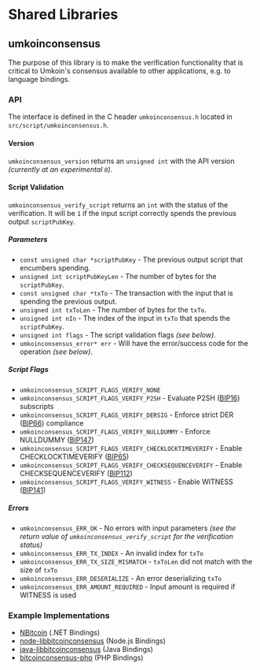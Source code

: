 Shared Libraries
================

## umkoinconsensus

The purpose of this library is to make the verification functionality that is critical to Umkoin's consensus available to other applications, e.g. to language bindings.

### API

The interface is defined in the C header `umkoinconsensus.h` located in  `src/script/umkoinconsensus.h`.

#### Version

`umkoinconsensus_version` returns an `unsigned int` with the API version *(currently at an experimental `0`)*.

#### Script Validation

`umkoinconsensus_verify_script` returns an `int` with the status of the verification. It will be `1` if the input script correctly spends the previous output `scriptPubKey`.

##### Parameters
- `const unsigned char *scriptPubKey` - The previous output script that encumbers spending.
- `unsigned int scriptPubKeyLen` - The number of bytes for the `scriptPubKey`.
- `const unsigned char *txTo` - The transaction with the input that is spending the previous output.
- `unsigned int txToLen` - The number of bytes for the `txTo`.
- `unsigned int nIn` - The index of the input in `txTo` that spends the `scriptPubKey`.
- `unsigned int flags` - The script validation flags *(see below)*.
- `umkoinconsensus_error* err` - Will have the error/success code for the operation *(see below)*.

##### Script Flags
- `umkoinconsensus_SCRIPT_FLAGS_VERIFY_NONE`
- `umkoinconsensus_SCRIPT_FLAGS_VERIFY_P2SH` - Evaluate P2SH ([BIP16](https://github.com/bitcoin/bips/blob/master/bip-0016.mediawiki)) subscripts
- `umkoinconsensus_SCRIPT_FLAGS_VERIFY_DERSIG` - Enforce strict DER ([BIP66](https://github.com/bitcoin/bips/blob/master/bip-0066.mediawiki)) compliance
- `umkoinconsensus_SCRIPT_FLAGS_VERIFY_NULLDUMMY` - Enforce NULLDUMMY ([BIP147](https://github.com/bitcoin/bips/blob/master/bip-0147.mediawiki))
- `umkoinconsensus_SCRIPT_FLAGS_VERIFY_CHECKLOCKTIMEVERIFY` - Enable CHECKLOCKTIMEVERIFY ([BIP65](https://github.com/bitcoin/bips/blob/master/bip-0065.mediawiki))
- `umkoinconsensus_SCRIPT_FLAGS_VERIFY_CHECKSEQUENCEVERIFY` - Enable CHECKSEQUENCEVERIFY ([BIP112](https://github.com/bitcoin/bips/blob/master/bip-0112.mediawiki))
- `umkoinconsensus_SCRIPT_FLAGS_VERIFY_WITNESS` - Enable WITNESS ([BIP141](https://github.com/bitcoin/bips/blob/master/bip-0141.mediawiki))

##### Errors
- `umkoinconsensus_ERR_OK` - No errors with input parameters *(see the return value of `umkoinconsensus_verify_script` for the verification status)*
- `umkoinconsensus_ERR_TX_INDEX` - An invalid index for `txTo`
- `umkoinconsensus_ERR_TX_SIZE_MISMATCH` - `txToLen` did not match with the size of `txTo`
- `umkoinconsensus_ERR_DESERIALIZE` - An error deserializing `txTo`
- `umkoinconsensus_ERR_AMOUNT_REQUIRED` - Input amount is required if WITNESS is used

### Example Implementations
- [NBitcoin](https://github.com/NicolasDorier/NBitcoin/blob/master/NBitcoin/Script.cs#L814) (.NET Bindings)
- [node-libbitcoinconsensus](https://github.com/bitpay/node-libbitcoinconsensus) (Node.js Bindings)
- [java-libbitcoinconsensus](https://github.com/dexX7/java-libbitcoinconsensus) (Java Bindings)
- [bitcoinconsensus-php](https://github.com/Bit-Wasp/bitcoinconsensus-php) (PHP Bindings)
